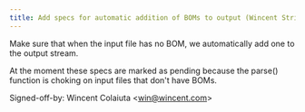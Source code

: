 ```yaml
---
title: Add specs for automatic addition of BOMs to output (Wincent Strings Utility, 36576bc)
---
```


Make sure that when the input file has no BOM, we automatically add one to the output stream.

At the moment these specs are marked as pending because the parse() function is choking on input files that don't have BOMs.

Signed-off-by: Wincent Colaiuta &lt;win@wincent.com&gt;
